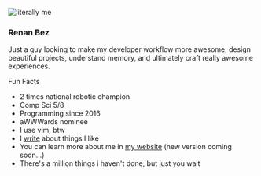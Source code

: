 ![literally me](https://github.com/user-attachments/assets/694f0eb9-8f69-4c36-8e48-7383a4d5f598)

### Renan Bez

Just a guy looking to make my developer workflow more awesome, design beautiful
projects, understand memory, and ultimately craft really awesome experiences.

Fun Facts
* 2 times national robotic champion
* Comp Sci 5/8
* Programming since 2016
* aWWWards nominee
* I use vim, btw
* I [write](https://medium.com/@therealrenanbez) about things I like
* You can learn more about me in [my website](https://www.renanbez.com/) (new version coming soon...)
* There's a million things i haven't done, but just you wait
